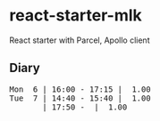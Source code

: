 # react-starter-mlk

React starter with Parcel, Apollo client

## Diary

<pre>
Mon  6 | 16:00 - 17:15 |  1.00
Tue  7 | 14:40 - 15:40 |  1.00
       | 17:50 -  |  1.00  
</pre>
